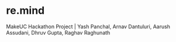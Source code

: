 # re.mind

MakeUC Hackathon Project | Yash Panchal, Arnav Dantuluri, Aarush Assudani, Dhruv Gupta, Raghav Raghunath
